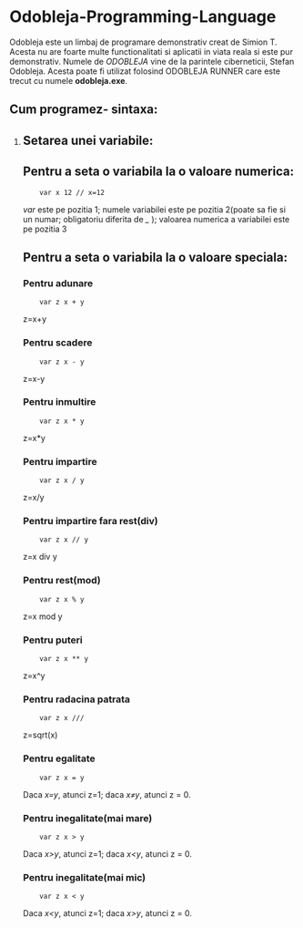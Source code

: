 # Odobleja-Programming-Language

   Odobleja este un limbaj de programare demonstrativ creat de Simion T. Acesta nu are foarte multe functionalitati si aplicatii in viata reala si este pur demonstrativ. Numele de *ODOBLEJA* vine de la parintele ciberneticii, Stefan Odobleja. Acesta poate fi utilizat folosind ODOBLEJA RUNNER care este trecut cu numele **odobleja.exe**.

## Cum programez- sintaxa:
 1. ## Setarea unei variabile:
    ##   Pentru a seta o variabila la o valoare numerica:
      ```odobleja
          var x 12 // x=12
       ```
      *var* este pe pozitia 1; numele variabilei este pe pozitia 2(poate sa fie si un numar; obligatoriu diferita de *_* ); valoarea numerica a variabilei este pe pozitia 3
     ##   Pentru a seta o variabila la o valoare speciala:
     ###     Pentru adunare
      ```odobleja
          var z x + y   
       ```
      z=x+y
      ###     Pentru scadere
      ```odobleja
          var z x - y   
       ```
      z=x-y
      ###     Pentru inmultire
      ```odobleja
          var z x * y   
       ```
      z=x*y
      ###     Pentru impartire
      ```odobleja
          var z x / y   
       ```
      z=x/y
      ###     Pentru impartire fara rest(div)
      ```odobleja
          var z x // y   
       ```
      z=x div y
      ###     Pentru rest(mod)
      ```odobleja
          var z x % y    
       ```
      z=x mod y
      ###     Pentru puteri
      ```odobleja
          var z x ** y   
       ```
      z=x^y
      ###     Pentru radacina patrata
      ```odobleja
          var z x ///    
       ```
      z=sqrt(x)
      ###     Pentru egalitate
      ```odobleja
          var z x = y    
       ```
      Daca *x=y*, atunci z=1; daca *x≠y*, atunci z = 0.
      ###     Pentru inegalitate(mai mare)
      ```odobleja
          var z x > y    
       ```
      Daca *x>y*, atunci z=1; daca *x<y*, atunci z = 0.
      ###     Pentru inegalitate(mai mic)
      ```odobleja
          var z x < y    
       ```
      Daca *x<y*, atunci z=1; daca *x>y*, atunci z = 0.
